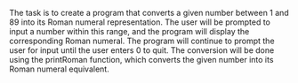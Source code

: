 The task is to create a program that converts a given number between 1 and 89 into its Roman numeral representation. The user will be prompted to input a number within this range, and the program will display the corresponding Roman numeral. The program will continue to prompt the user for input until the user enters 0 to quit. The conversion will be done using the printRoman function, which converts the given number into its Roman numeral equivalent.
